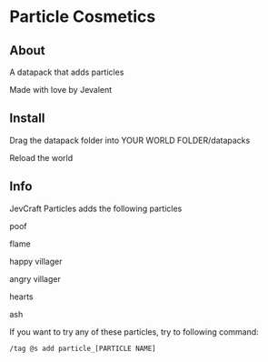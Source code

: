 # Particle Cosmetics
## About
A datapack that adds particles

Made with love by Jevalent

## Install
Drag the datapack folder into YOUR WORLD FOLDER/datapacks

Reload the world

## Info
JevCraft Particles adds the following particles

poof

flame

happy villager

angry villager

hearts

ash


If you want to try any of these particles, try to following command:

```/tag @s add particle_[PARTICLE NAME]```
